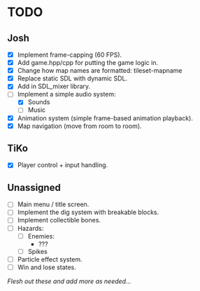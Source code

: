 # TODO

## Josh

* [x] Implement frame-capping (60 FPS).
* [x] Add game.hpp/cpp for putting the game logic in.
* [x] Change how map names are formatted: tileset-mapname
* [x] Replace static SDL with dynamic SDL.
* [x] Add in SDL_mixer library.
* [ ] Implement a simple audio system:
  * [x] Sounds
  * [ ] Music
* [x] Animation system (simple frame-based animation playback).
* [x] Map navigation (move from room to room).

## TiKo

* [x] Player control + input handling.

## Unassigned

* [ ] Main menu / title screen.
* [ ] Implement the dig system with breakable blocks.
* [ ] Implement collectible bones.
* [ ] Hazards:
  * [ ] Enemies:
    * ???
  * [ ] Spikes
* [ ] Particle effect system.
* [ ] Win and lose states.

*Flesh out these and add more as needed...*
